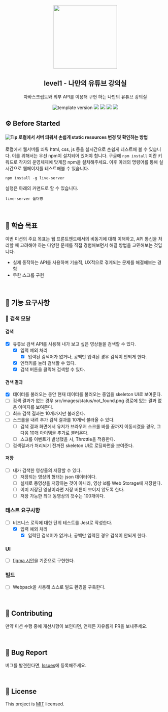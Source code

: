<p align="middle" >
  <img width="200px;" src="./images/laptop_with_youtube_logo.png"/>
</p>
<h2 align="middle">level1 - 나만의 유튜브 강의실</h2>
<p align="middle">자바스크립트와 외부 API를 이용해 구현 하는 나만의 유튜브 강의실</p>
<p align="middle">
  <img src="https://img.shields.io/badge/version-1.0.0-blue?style=flat-square" alt="template version"/>
  <img src="https://img.shields.io/badge/language-html-red.svg?style=flat-square"/>
  <img src="https://img.shields.io/badge/language-css-blue.svg?style=flat-square"/>
  <img src="https://img.shields.io/badge/language-js-yellow.svg?style=flat-square"/>
  <img src="https://img.shields.io/badge/license-MIT-brightgreen.svg?style=flat-square"/>
</p>

## ⚙️ Before Started

#### <img alt="Tip" src="https://img.shields.io/static/v1.svg?label=&message=Tip&style=flat-square&color=673ab8"> 로컬에서 서버 띄워서 손쉽게 static resources 변경 및 확인하는 방법

로컬에서 웹서버를 띄워 html, css, js 등을 실시간으로 손쉽게 테스트해 볼 수 있습니다. 이를 위해서는 우선 npm이 설치되어 있어야 합니다. 구글에 `npm install` 이란 키워드로 각자의 운영체제에 맞게끔 npm을 설치해주세요. 이후 아래의 명령어를 통해 실시간으로 웹페이지를 테스트해볼 수 있습니다.

```
npm install -g live-server
```

실행은 아래의 커맨드로 할 수 있습니다.

```
live-server 폴더명
```

<br>

## 📍 학습 목표

이번 미션의 주요 목표는 웹 프론트엔드에서의 비동기에 대해 이해하고,
API 통신을 처리할 때 고려해야 하는 다양한 문제를 직접 경험해보면서 해결 방법을 고민해보는 것입니다.

- 실제 동작하는 API를 사용하며 기술적, UX적으로 겪게되는 문제를 해결해보는 경험
- 무한 스크롤 구현

<br>

## 🎯 기능 요구사항

### 🔎 검색 모달

#### 검색

- [x] 유튜브 검색 API를 사용해 내가 보고 싶은 영상들을 검색할 수 있다.
  - [x] 입력 예외 처리
    - [x] 입력된 검색어가 없거나, 공백만 입력된 경우 검색이 안되게 한다.
  - [x] 엔터키를 눌러 검색할 수 있다.
  - [x] 검색 버튼을 클릭해 검색할 수 있다.

#### 검색 결과

- [x] 데이터를 불러오는 동안 현재 데이터를 불러오는 중임을 skeleton UI로 보여준다.
- [ ] 검색 결과가 없는 경우 src/images/status/not_found.png 경로에 있는 결과 없음 이미지를 보여준다.
- [ ] 최초 검색 결과는 10개까지만 불러온다.
- [ ] 스크롤을 내려 추가 검색 결과를 10개씩 불러올 수 있다.
  - [ ] 검색 결과 화면에서 유저가 브라우저 스크롤 바를 끝까지 이동시켰을 경우, 그 다음 10개 아이템을 추가로 불러온다.
  - [ ] 스크롤 이벤트가 발생했을 시, Throttle을 적용한다.
- [ ] 검색결과가 처리되기 전까진 skeleton UI로 로딩화면을 보여준다.

#### 저장

- [ ] 내가 검색한 영상들의 저장할 수 있다.
  - [ ] 저장되는 영상의 형태는 json 데이터이다.
  - [ ] 실제로 동영상을 저장하는 것이 아니라, 영상 id를 Web Storage에 저장한다.
  - [ ] 이미 저장된 영상이라면 저장 버튼이 보이지 않도록 한다.
  - [ ] 저장 가능한 최대 동영상의 갯수는 100개이다.

### 테스트 요구사항

- [ ] 비즈니스 로직에 대한 단위 테스트를 Jest로 작성한다.
  - [x] 입력 예외 처리
    - [x] 입력된 검색어가 없거나, 공백만 입력된 경우 검색이 안되게 한다.

### UI

- [ ] [figma 시안](https://www.figma.com/file/uduGjrly94dKOdzUmAXU0Q/%EB%A0%88%EB%B2%A81-%EB%AF%B8%EC%85%98-%EB%94%94%EC%9E%90%EC%9D%B8?node-id=4%3A34)을 기준으로 구현한다.

### 빌드

- [ ] Webpack을 사용해 스스로 빌드 환경을 구축한다.

<br>

## 👏 Contributing

만약 미션 수행 중에 개선사항이 보인다면, 언제든 자유롭게 PR을 보내주세요.

<br>

## 🐞 Bug Report

버그를 발견한다면, [Issues](https://github.com/woowacourse/javascript-youtube-classroom/issues)에 등록해주세요.

<br>

## 📝 License

This project is [MIT](https://github.com/woowacourse/javascript-youtube-classroom/blob/main/LICENSE) licensed.
